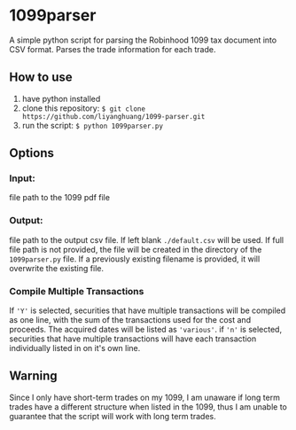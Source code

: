 # 1099parser

A simple python script for parsing the Robinhood 1099 tax document into CSV format.
Parses the trade information for each trade.

## How to use

1. have python installed
2. clone this repository: `$ git clone https://github.com/liyanghuang/1099-parser.git`
3. run the script: `$ python 1099parser.py`

## Options

### Input:
file path to the 1099 pdf file

### Output: 
file path to the output csv file. If left blank `./default.csv` will be used. If full file path is not provided, the file will be created in the directory of the `1099parser.py` file. If a previously existing filename is provided, it will overwrite the existing file.

### Compile Multiple Transactions
If `'Y'` is selected, securities that have multiple transactions will be compiled as one line, with the sum of the transactions used for the cost and proceeds. The acquired dates will be listed as `'various'`. if `'n'` is selected, securities that have multiple transactions will have each transaction individually listed in on it's own line.

## Warning

Since I only have short-term trades on my 1099, I am unaware if long term trades have a different structure when listed in the 1099, thus I am unable to guarantee that the script will work with long term trades.


